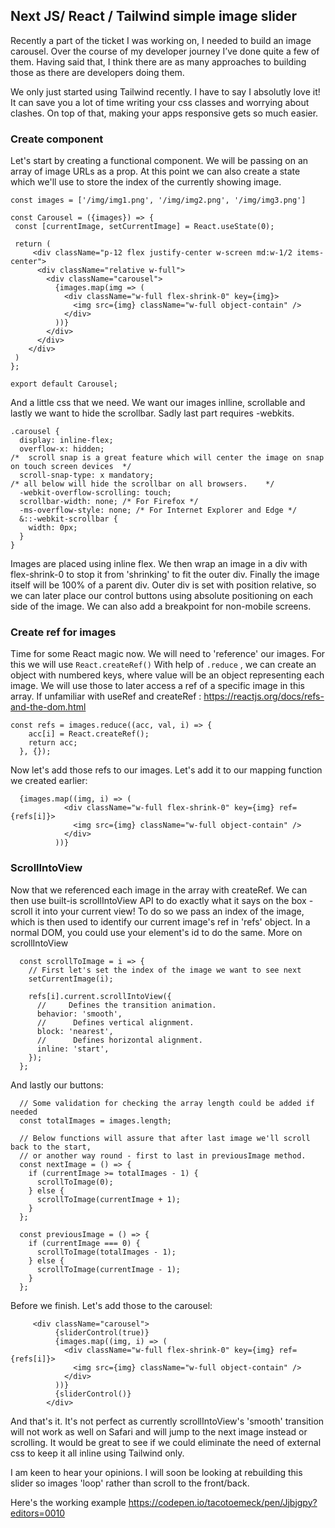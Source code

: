 ## Next JS/ React / Tailwind simple image slider

Recently a part of the ticket I was working on, I needed to build an image carousel. Over the course of my developer journey I’ve done quite a few of them. Having said that, I think there are as many approaches to building those as there are developers doing them.

We only just started using Tailwind recently. I have to say I absolutly love it! It can save you a lot of time writing your css classes and worrying about clashes. On top of that, making your apps responsive gets so much easier.

### Create component

Let's start by creating a functional component. We will be passing on an array of image URLs as a prop. At this point we can also create a state which we'll use to store the index of the currently showing image.

```javascript=
const images = ['/img/img1.png', '/img/img2.png', '/img/img3.png']
```

```javascript=
const Carousel = ({images}) => {
 const [currentImage, setCurrentImage] = React.useState(0);

 return (
     <div className="p-12 flex justify-center w-screen md:w-1/2 items-center">
      <div className="relative w-full">
        <div className="carousel">
          {images.map(img => (
            <div className="w-full flex-shrink-0" key={img}>
              <img src={img} className="w-full object-contain" />
            </div>
          ))}
        </div>
      </div>
    </div>
 )
};

export default Carousel;

```

And a little css that we need. We want our images inlline, scrollable and lastly we want to hide the scrollbar. Sadly last part requires -webkits.

```css=
.carousel {
  display: inline-flex;
  overflow-x: hidden;
/*  scroll snap is a great feature which will center the image on snap on touch screen devices  */
  scroll-snap-type: x mandatory;
/* all below will hide the scrollbar on all browsers.    */
  -webkit-overflow-scrolling: touch;
  scrollbar-width: none; /* For Firefox */
  -ms-overflow-style: none; /* For Internet Explorer and Edge */
  &::-webkit-scrollbar {
    width: 0px;
  }
}
```

Images are placed using inline flex. We then wrap an image in a div with flex-shrink-0 to stop it from 'shrinking' to fit the outer div. Finally the image itself will be 100% of a parent div. Outer div is set with position relative, so we can later place our control buttons using absolute positioning on each side of the image. We can also add a breakpoint for non-mobile screens.

### Create ref for images

Time for some React magic now. We will need to 'reference' our images. For this we will use `React.createRef()` With help of `.reduce` , we can create an object with numbered keys, where value will be an object representing each image. We will use those to later access a ref of a specific image in this array. If unfamiliar with useRef and createRef : https://reactjs.org/docs/refs-and-the-dom.html

```javascript=
const refs = images.reduce((acc, val, i) => {
    acc[i] = React.createRef();
    return acc;
  }, {});
```

Now let's add those refs to our images. Let's add it to our mapping function we created earlier:

```javascript=
  {images.map((img, i) => (
            <div className="w-full flex-shrink-0" key={img} ref={refs[i]}>
              <img src={img} className="w-full object-contain" />
            </div>
          ))}
```

### ScrollIntoView

Now that we referenced each image in the array with createRef. We can then use built-is scrollIntoView API to do exactly what it says on the box - scroll it into your current view! To do so we pass an index of the image, which is then used to identify our current image's ref in 'refs' object. In a normal DOM, you could use your element's id to do the same. More on scrollIntoView

```javascript=
  const scrollToImage = i => {
    // First let's set the index of the image we want to see next
    setCurrentImage(i);

    refs[i].current.scrollIntoView({
      //     Defines the transition animation.
      behavior: 'smooth',
      //      Defines vertical alignment.
      block: 'nearest',
      //      Defines horizontal alignment.
      inline: 'start',
    });
  };
```

And lastly our buttons:

```javascript=
  // Some validation for checking the array length could be added if needed
  const totalImages = images.length;

  // Below functions will assure that after last image we'll scroll back to the start,
  // or another way round - first to last in previousImage method.
  const nextImage = () => {
    if (currentImage >= totalImages - 1) {
      scrollToImage(0);
    } else {
      scrollToImage(currentImage + 1);
    }
  };

  const previousImage = () => {
    if (currentImage === 0) {
      scrollToImage(totalImages - 1);
    } else {
      scrollToImage(currentImage - 1);
    }
  };
```

Before we finish. Let's add those to the carousel:

```javascript=
     <div className="carousel">
          {sliderControl(true)}
          {images.map((img, i) => (
            <div className="w-full flex-shrink-0" key={img} ref={refs[i]}>
              <img src={img} className="w-full object-contain" />
            </div>
          ))}
          {sliderControl()}
        </div>
```

And that's it. It's not perfect as currently scrollIntoView's 'smooth' transition will not work as well on Safari and will jump to the next image instead or scrolling. It would be great to see if we could eliminate the need of external css to keep it all inline using Tailwind only.

I am keen to hear your opinions. I will soon be looking at rebuilding this slider so images 'loop' rather than scroll to the front/back.

Here's the working example https://codepen.io/tacotoemeck/pen/Jjbjgpy?editors=0010

